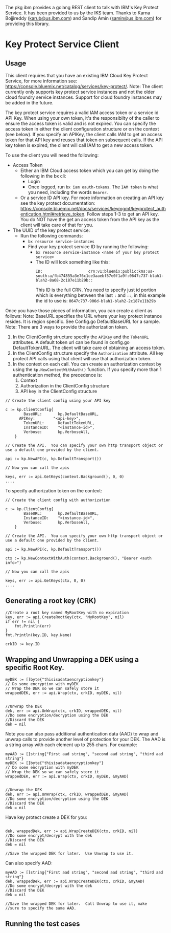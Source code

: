 The pkg ibm provides a golang REST client to talk with IBM's Key Protect Service.
It has been provided to us by the IKS team.
Thanks to Karna Bojjireddy (karub@us.ibm.com) and Sandip Amin (samin@us.ibm.com) for providing this library.

# Key Protect Service Client

## Usage

This client requires that you have an existing IBM Cloud Key Protect Service, for more information see:
https://console.bluemix.net/catalog/services/key-protect/.  Note: The client currently only supports
key protect service instances and not the older cloud foundry service instances.  Support for cloud foundry instances
may be added in the future.

The key protect service requires a valid IAM access token or a service id API Key.  When using your own token, it's the responsibilty
of the caller to ensure the access token is valid and is not expired.  You can specify the access token in either the client configuration
structure or on the context (see below).  If you specify an APIKey, the client calls IAM to get an access token for that API key and reuses
that token on subsequent calls. If the API key token is expired, the client will call IAM to get a new access token.

To use the client you will need the following:

* Access Token
  * Either an IBM Cloud access token which you can get by doing the following in the bx cli:
    * Login
    * Once logged, run `bx iam oauth-tokens`.  The `IAM token` is what you need, including the words `Bearer`.
  * Or a service ID API key.  For more information on creating an API key see the key protect documentation:
https://console.bluemix.net/docs/services/keymgmt/keyprotect_authentication.html#retrieve_token.  Follow steps 1-3
to get an API key.  You do NOT have the get an access token from the API key as the client will take care of that for you.
* The UUID of the key protect service:
  * Run the following commands:
    * `bx resource service-instances`
    * Find your key protect service ID by running the following:
      * `bx resource service-instance <name of your key protect service>`
      * The ID will look something like this:
        ```
        ID:                    crn:v1:bluemix:public:kms:us-south:a/fb474855a3e76c1ce3aaebf57e0f1a9f:0647c737-blah1-blah2-8a68-2c187e11b29b::
        ```
        This ID is the full CRN.  You need to specify just id portion which is everything between the last `:` and `::`, in this example
        the id to use is: `0647c737-906d-blah1-blah2-2c187e11b29b`

Once you have those pieces of information, you can create a client as follows:
Note: BaseURL specifies the URL where your key protect instance resides.  It is region specific.  See Config.go DefaultBaseURL for a sample.
Note: There are 3 ways to provide the authorization token.
1. In the ClientConfig structure specify the `APIKey` and the `TokenURL` attributes.  A default token url can be found in config.go DefaultTokenURL.
The client will take care of obtaining an access token.
2. In the ClientConfig structure specify the `Authorization` attribute.  All key protect API calls using that client will use that authorization token.
3. In the context on each call. You can create an authorization context by using the `kp.NewContextWithAuth()` function.  If you specify more
than 1 authentication method, the precedence is:
   1. Context
   1. Authorization in the ClientConfig structure
   1. API key in the ClientConfig structure

```
// Create the client config using your API key

c := kp.ClientConfig{
		BaseURL:       kp.DefaultBaseURL,
	  APIKey:        "<api-key>",
		TokenURL:      DefaultTokenURL,
		InstanceID:    "<instance-id>",
		Verbose:       kp.VerboseAll,
	}

// Create the API.  You can specify your own http transport object or use a default one provided by the client.

api := kp.NewAPI(c, kp.DefaultTransport())

// Now you can call the apis

keys, err := api.GetKeys(context.Background(), 0, 0)
....
```

To specify authorization token on the context:

```
// Create the client config with authorization

c := kp.ClientConfig{
		BaseURL:       kp.DefaultBaseURL,
		InstanceID:    "<instance-id>",
		Verbose:       kp.VerboseAll,
	}

// Create the API.  You can specify your own http transport object or use a default one provided by the client.

api := kp.NewAPI(c, kp.DefaultTransport())

ctx := kp.NewContextWithAuth(context.Background(), "Bearer <auth info>")

// Now you can call the apis

keys, err := api.GetKeys(ctx, 0, 0)
....
```

## Generating a root key (CRK)

```
//Create a root key named MyRootKey with no expiration
key, err := api.CreateRootKey(ctx, "MyRootKey", nil)
if err != nil {
    fmt.Println(err)
}
fmt.Println(key.ID, key.Name)

crkID := key.ID
```

## Wrapping and Unwrapping a DEK using a specific Root Key.

```
myDEK := []byte{"thisisadataencryptionkey"}
// Do some encryption with myDEK
// Wrap the DEK so we can safely store it
wrappedDEK, err := api.Wrap(ctx, crkID, myDEK, nil)


//Unwrap the DEK
dek, err := api.UnWrap(ctx, crkID, wrappedDEK, nil)
//Do some encryption/decryption using the DEK
//Discard the DEK
dek = nil

```

Note you can also pass additional authentication data (AAD) to wrap and unwrap calls
to provide another level of protection for your DEK.  The AAD is a string array with
each element up to 255 chars.  For example:

```
myAAD := []string{"First aad string", "second aad string", "third aad string"}
myDEK := []byte{"thisisadataencryptionkey"}
// Do some encryption with myDEK
// Wrap the DEK so we can safely store it
wrappedDEK, err := api.Wrap(ctx, crkID, myDEK, &myAAD)


//Unwrap the DEK
dek, err := api.UnWrap(ctx, crkID, wrappedDEK, &myAAD)
//Do some encryption/decryption using the DEK
//Discard the DEK
dek = nil

```

Have key protect create a DEK for you:

```

dek, wrappedDek, err := api.WrapCreateDEK(ctx, crkID, nil)
//Do some encrypt/decrypt with the dek
//Discard the DEK
dek = nil

//Save the wrapped DEK for later.  Use Unwrap to use it.

```

Can also specify AAD:

```
myAAD := []string{"First aad string", "second aad string", "third aad string"}
dek, wrappedDek, err := api.WrapCreateDEK(ctx, crkID, &myAAD)
//Do some encrypt/decrypt with the dek
//Discard the DEK
dek = nil

//Save the wrapped DEK for later.  Call Unwrap to use it, make
//sure to specify the same AAD.

```

## Running the test cases

